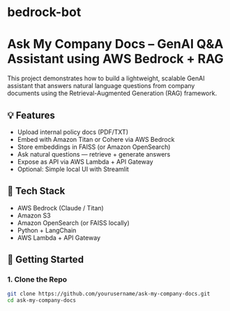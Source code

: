 # bedrock-bot
# Ask My Company Docs – GenAI Q&A Assistant using AWS Bedrock + RAG

This project demonstrates how to build a lightweight, scalable GenAI assistant that answers natural language questions from company documents using the Retrieval-Augmented Generation (RAG) framework.

## 💡 Features

- Upload internal policy docs (PDF/TXT)
- Embed with Amazon Titan or Cohere via AWS Bedrock
- Store embeddings in FAISS (or Amazon OpenSearch)
- Ask natural questions — retrieve + generate answers
- Expose as API via AWS Lambda + API Gateway
- Optional: Simple local UI with Streamlit

## 🧱 Tech Stack

- AWS Bedrock (Claude / Titan)
- Amazon S3
- Amazon OpenSearch (or FAISS locally)
- Python + LangChain
- AWS Lambda + API Gateway

## 🚀 Getting Started

### 1. Clone the Repo
```bash
git clone https://github.com/yourusername/ask-my-company-docs.git
cd ask-my-company-docs
